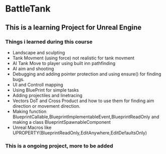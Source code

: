 


# BattleTank

## This is a learning Project for Unreal Engine
### Things i learned during this course

+ Landscape and sculpting 
+ Tank Movment (using force) not realistic for tank movment
+ AI Tank Move to player using built inn pathfinding
+ AI aim and shooting
+ Debugging and adding pointer protection and using ensure() for finding bugs.
+ UI and Controll mapping
+ Using BluePrint for simple tasks 
+ Adding projectiles and linetracing
+ Vectors DoT and Cross Product and how to use them for finding aim direction or movement direction.
+ Making function BlueprintCallable,BlueprintImplementableEvent,BlueprintReadOnly and making a class BlueprintSpawnableComponent
+ Unreal Macros like UPROPERTY(BlueprintReadOnly,EditAnywhere,EditDefaultsOnly)


### This is a ongoing project, more to be added 
